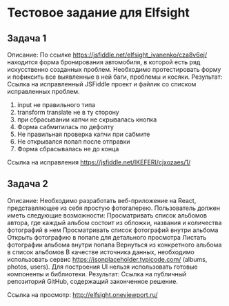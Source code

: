 # Тестовое задание для Elfsight

## Задача 1
Описание: По ссылке https://jsfiddle.net/elfsight_ivanenko/cza8v6ej/ находится форма бронирования автомобиля, в которой есть ряд искусственно созданных проблем. 
Необходимо протестировать форму и пофиксить все выявленные в ней баги, проблемы и косяки. 
Результат: Ссылка на исправленный JSFiddle проект и файлик со списком исправленных проблем.

1. input не правильного типа
2. transform translate не в ту сторону
3. при сбрасывании капчи не скрывалась кнопка
4. Форма сабмитилась по дефолту
5. Не правильная проверка капчи при сабмите
6. Не открывался попап после отправки
7. Форма сбрасывалась не до конца

Ссылка на исправления https://jsfiddle.net/IKEFERI/cjxozaes/1/

## Задача 2
Описание: Необходимо разработать веб-приложение на React, представляющее из себя простую фотогалерею.
Пользователь должен иметь следующие возможности:
Просматривать список альбомов автора, где каждый альбом состоит из обложки, названия и количества фотографий в нем
Просматривать список фотографий внутри альбома
Открыть фотографию в попапе для детального просмотра
Листать фотографии альбома внутри попапа
Вернуться из конкретного альбома в список альбомов
В качестве источника данных, необходимо использовать сервис https://jsonplaceholder.typicode.com/ (albums, photos, users).
Для построения UI нельзя использовать готовые компоненты и библиотеки. 
Результат: Ссылка на публичный репозиторий GitHub, содержащий законченное решение.

Ссылка на просмотр: http://elfsight.oneviewport.ru/
